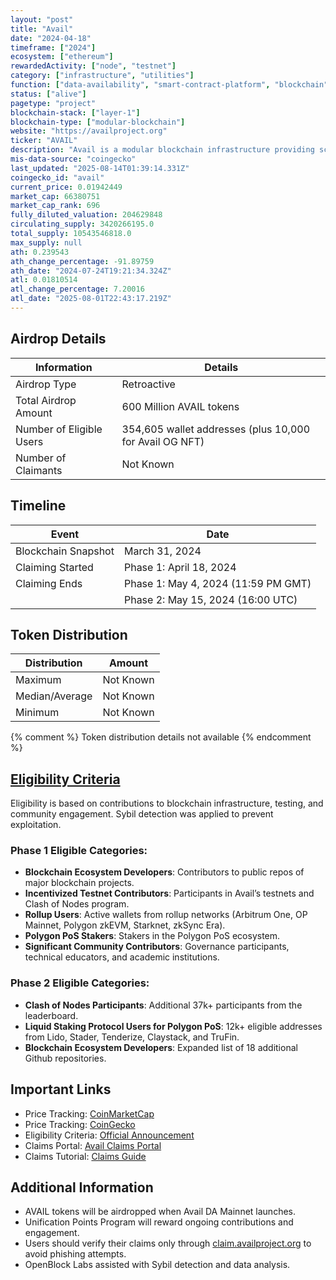 ```yaml
---
layout: "post"
title: "Avail"
date: "2024-04-18"
timeframe: ["2024"]
ecosystem: ["ethereum"]
rewardedActivity: ["node", "testnet"]
category: ["infrastructure", "utilities"]
function: ["data-availability", "smart-contract-platform", "blockchain"]
status: ["alive"]
pagetype: "project"
blockchain-stack: ["layer-1"]
blockchain-type: ["modular-blockchain"]
website: "https://availproject.org"
ticker: "AVAIL"
description: "Avail is a modular blockchain infrastructure providing scalable and interoperable data availability solutions for rollups. It enables secure, decentralized, and permissionless cross-chain coordination."
mis-data-source: "coingecko"
last_updated: "2025-08-14T01:39:14.331Z"
coingecko_id: "avail"
current_price: 0.01942449
market_cap: 66380751
market_cap_rank: 696
fully_diluted_valuation: 204629848
circulating_supply: 3420266195.0
total_supply: 10543546818.0
max_supply: null
ath: 0.239543
ath_change_percentage: -91.89759
ath_date: "2024-07-24T19:21:34.324Z"
atl: 0.01810514
atl_change_percentage: 7.20016
atl_date: "2025-08-01T22:43:17.219Z"
---
```


## Airdrop Details

| Information              | Details                                                 |
| ------------------------ | ------------------------------------------------------- |
| Airdrop Type             | Retroactive                                             |
| Total Airdrop Amount     | 600 Million AVAIL tokens                                |
| Number of Eligible Users | 354,605 wallet addresses (plus 10,000 for Avail OG NFT) |
| Number of Claimants      | Not Known                                               |

## Timeline

| Event               | Date                                |
| ------------------- | ----------------------------------- |
| Blockchain Snapshot | March 31, 2024                      |
| Claiming Started    | Phase 1: April 18, 2024             |
| Claiming Ends       | Phase 1: May 4, 2024 (11:59 PM GMT) |
|                     | Phase 2: May 15, 2024 (16:00 UTC)   |

## Token Distribution

| Distribution   | Amount    |
| -------------- | --------- |
| Maximum        | Not Known |
| Median/Average | Not Known |
| Minimum        | Not Known |

{% comment %}
Token distribution details not available
{% endcomment %}

## [Eligibility Criteria](https://blog.availproject.org/avails-unification-drop/)

Eligibility is based on contributions to blockchain infrastructure, testing, and community engagement. Sybil detection was applied to prevent exploitation.

### Phase 1 Eligible Categories:

- **Blockchain Ecosystem Developers**: Contributors to public repos of major blockchain projects.
- **Incentivized Testnet Contributors**: Participants in Avail’s testnets and Clash of Nodes program.
- **Rollup Users**: Active wallets from rollup networks (Arbitrum One, OP Mainnet, Polygon zkEVM, Starknet, zkSync Era).
- **Polygon PoS Stakers**: Stakers in the Polygon PoS ecosystem.
- **Significant Community Contributors**: Governance participants, technical educators, and academic institutions.

### Phase 2 Eligible Categories:

- **Clash of Nodes Participants**: Additional 37k+ participants from the leaderboard.
- **Liquid Staking Protocol Users for Polygon PoS**: 12k+ eligible addresses from Lido, Stader, Tenderize, Claystack, and TruFin.
- **Blockchain Ecosystem Developers**: Expanded list of 18 additional Github repositories.

## Important Links

- Price Tracking: [CoinMarketCap](https://coinmarketcap.com/currencies/avail/)
- Price Tracking: [CoinGecko](https://www.coingecko.com/en/coins/avail/)
- Eligibility Criteria: [Official Announcement](https://blog.availproject.org/avails-unification-drop/)
- Claims Portal: [Avail Claims Portal](https://claim.availproject.org)
- Claims Tutorial: [Claims Guide](https://blog.availproject.org/avail-unification-drop-claims-tutorial/)

## Additional Information

- AVAIL tokens will be airdropped when Avail DA Mainnet launches.
- Unification Points Program will reward ongoing contributions and engagement.
- Users should verify their claims only through [claim.availproject.org](https://claim.availproject.org) to avoid phishing attempts.
- OpenBlock Labs assisted with Sybil detection and data analysis.
